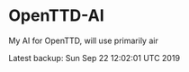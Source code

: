 # OpenTTD-AI
My AI for OpenTTD, will use primarily air

Latest backup: Sun Sep 22 12:02:01 UTC 2019
